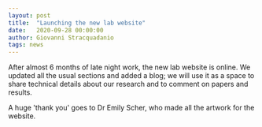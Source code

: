 ```yaml
---
layout: post
title:  "Launching the new lab website"
date:   2020-09-28 00:00:00
author: Giovanni Stracquadanio
tags: news
---
```


After almost 6 months of late night work, the new lab website is online. We
updated all the usual sections and added a blog; we will use it as a space to
share technical details about our research and to comment on papers and results.

A huge 'thank you' goes to Dr Emily Scher, who made all the artwork for the website.
